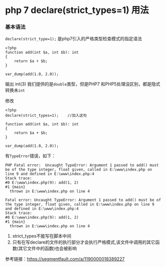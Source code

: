 # php 7 declare(strict_types=1) 用法

### 基本语法


`declare(strict_type=1);` 是php7引入的严格类型检查模式的指定语法

```
<?php
function add(int $a, int $b): int
{
    return $a + $b;
}

var_dump(add(1.0, 2.0));
```
输出 int(3)
我们提供的是`double`类型，但是PHP7 和PHP5处理没区别，都是隐式转换未`int`

修改
```
<?php
declare(strict_types=1);    //加入这句

function add(int $a, int $b): int
{
    return $a + $b;
}

var_dump(add(1.0, 2.0));
```
有`TypeError`错误，如下：
```
PHP Fatal error:  Uncaught TypeError: Argument 1 passed to add() must be of the type integer, float given, called in E:\www\index.php on line 9 and defined in E:\www\index.php:4
Stack trace:
#0 E:\www\index.php(9): add(1, 2)
#1 {main}
  thrown in E:\www\index.php on line 4

Fatal error: Uncaught TypeError: Argument 1 passed to add() must be of the type integer, float given, called in E:\www\index.php on line 9 and defined in E:\www\index.php:4
Stack trace:
#0 E:\www\index.php(9): add(1, 2)
#1 {main}
  thrown in E:\www\index.php on line 4
```
1. strict_types不能写在脚本中间
2. 只有在写declare的文件的执行部分才会执行严格模式,该文件中调用的其它函数(其它文件中的函数)也会被影响



参考链接：https://segmentfault.com/a/1190000018389227





